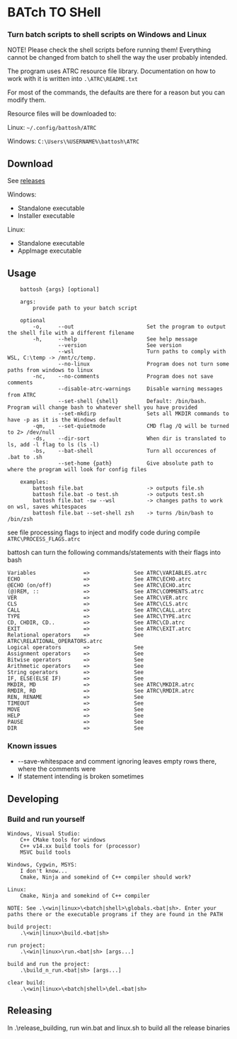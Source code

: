 # BATch TO SHell

### Turn batch scripts to shell scripts on Windows and Linux

NOTE! Please check the shell scripts before running them! Everything cannot be changed from batch to shell the way the user probably intended.


The program uses ATRC resource file library. Documentation on how to work with it is written into  ```.\ATRC\README.txt ```

For most of the commands, the defaults are there for a reason but you can modify them.
 
Resource files will be downloaded to:

Linux: ```~/.config/battosh/ATRC```

Windows: ```C:\Users\%USERNAME%\battosh\ATRC```

## Download

See [releases](https://github.com/Antonako1/battosh/releases)

Windows:

- Standalone executable
- Installer executable

Linux:

- Standalone executable
- AppImage executable

## Usage

        battosh {args} [optional]

        args:
            provide path to your batch script

        optional
            -o,     --out                       Set the program to output the shell file with a different filename
            -h,     --help                      See help message
                    --version                   See version
                    --wsl                       Turn paths to comply with WSL, C:\temp -> /mnt/c/temp.
                    --no-linux                  Program does not turn some paths from windows to linux
            -nc,    --no-comments               Program does not save comments
                    --disable-atrc-warnings     Disable warning messages from ATRC
                    --set-shell {shell}         Default: /bin/bash. Program will change bash to whatever shell you have provided
                    --set-mkdirp                Sets all MKDIR commands to have -p as it is the Windows default
            -qm,    --set-quietmode             CMD flag /Q will be turned to 2> /dev/null
            -ds,    --dir-sort                  When dir is translated to ls, add -l flag to ls (ls -l) 
            -bs,    --bat-shell                 Turn all occurences of .bat to .sh
                    --set-home {path}           Give absolute path to where the program will look for config files

        examples:
            battosh file.bat                    -> outputs file.sh
            battosh file.bat -o test.sh         -> outputs test.sh
            battosh file.bat -sw --wsl          -> changes paths to work on wsl, saves whitespaces
            battosh file.bat --set-shell zsh    -> turns /bin/bash to /bin/zsh

see file processing flags to inject and modify code during compile `ATRC\PROCESS_FLAGS.atrc`

battosh can turn the following commands/statements with their flags into bash

    Variables               =>              See ATRC\VARIABLES.atrc
    ECHO                    =>              See ATRC\ECHO.atrc
    @ECHO (on/off)          =>              See ATRC\ECHO.atrc
    (@)REM, ::              =>              See ATRC\COMMENTS.atrc
    VER                     =>              See ATRC\VER.atrc
    CLS                     =>              See ATRC\CLS.atrc
    CALL                    =>              See ATRC\CALL.atrc
    TYPE                    =>              See ATRC\TYPE.atrc
    CD, CHDIR, CD..         =>              See ATRC\CD.atrc
    EXIT                    =>              See ATRC\EXIT.atrc
    Relational operators    =>              See ATRC\RELATIONAL_OPERATORS.atrc
    Logical operators       =>              See 
    Assignment operators    =>              See
    Bitwise operators       =>              See
    Arithmetic operators    =>              See
    String operators        =>              See
    IF, ELSE(ELSE IF)       =>              See
    MKDIR, MD               =>              See ATRC\MKDIR.atrc
    RMDIR, RD               =>              See ATRC\RMDIR.atrc
    REN, RENAME             =>              See
    TIMEOUT                 =>              See
    MOVE                    =>              See
    HELP                    =>              See
    PAUSE                   =>              See
    DIR                     =>              See


### Known issues

- --save-whitespace and comment ignoring leaves empty rows there, where the comments were
- If statement intending is broken sometimes


## Developing

### Build and run yourself

    Windows, Visual Studio:
        C++ CMake tools for windows
        C++ v14.xx build tools for (processor)
        MSVC build tools

    Windows, Cygwin, MSYS:
        I don't know...
        Cmake, Ninja and somekind of C++ compiler should work?

    Linux:
        Cmake, Ninja and somekind of C++ compiler

    NOTE: See .\<win|linux>\<batch|shell>\globals.<bat|sh>. Enter your paths there or the executable programs if they are found in the PATH

    build project:
        .\<win|linux>\build.<bat|sh>

    run project:
        .\<win|linux>\run.<bat|sh> [args...]

    build and run the project:
        .\build_n_run.<bat|sh> [args...]

    clear build:
        .\<win|linux>\<batch|shell>\del.<bat|sh>

## Releasing

In .\release_building, run win.bat and linux.sh to build all the release binaries